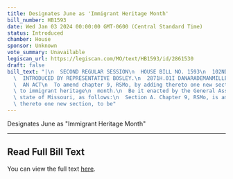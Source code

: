 ```yaml
---
title: Designates June as 'Immigrant Heritage Month'
bill_number: HB1593
date: Wed Jan 03 2024 00:00:00 GMT-0600 (Central Standard Time)
status: Introduced
chamber: House
sponsor: Unknown
vote_summary: Unavailable
legiscan_url: https://legiscan.com/MO/text/HB1593/id/2861530
draft: false
bill_text: "|\n  SECOND REGULAR SESSION\n  HOUSE BILL NO. 1593\n  102ND GENERAL ASSEMBLY\n\
  \  INTRODUCED BY REPRESENTATIVE BOSLEY.\n  2871H.01I DANARADEMANMILLER,ChiefClerk\n\
  \  AN ACT\n  To amend chapter 9, RSMo, by adding thereto one new section relating\
  \ to immigrant heritage\n  month.\n  Be it enacted by the General Assembly of the\
  \ state of Missouri, as follows:\n  Section A. Chapter 9, RSMo, is amended by adding\
  \ thereto one new section, to be"
---
```

Designates June as "Immigrant Heritage Month"

---

## Read Full Bill Text

You can view the full text [here](https://legiscan.com/MO/text/HB1593/id/2861530).
